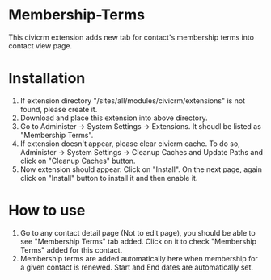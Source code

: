 # Membership-Terms
This civicrm extension adds new tab for contact's membership terms into contact view page.

# Installation
1. If extension directory "/sites/all/modules/civicrm/extensions" is not found, please create it.
2. Download and place this extension into above directory.
3. Go to Administer -> System Settings -> Extensions. It shoudl be listed as "Membership Terms". 
4. If extension doesn't appear, please clear civicrm cache. To do so, Administer -> System Settings -> Cleanup Caches and Update Paths and click on "Cleanup Caches" button.
5. Now extension should appear. Click on "Install". On the next page, again click on "Install" button to install it and then enable it.

# How to use
1. Go to any contact detail page (Not to edit page), you should be able to see "Membership Terms" tab added. Click on it to check "Membership Terms" added for this contact.
2. Membership terms are added automatically here when membership for a given contact is renewed. Start and End dates are automatically set.


